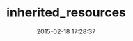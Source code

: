 ---
layout: post
title:  "inherited_resources"
repo:   "josevalim/inherited_resources"
date:   2015-02-18 17:28:37
gemurl: http://github.com/josevalim/inherited_resources
---